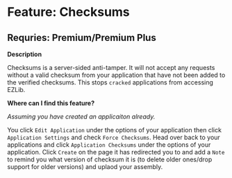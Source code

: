 # Feature: Checksums
## Requries: Premium/Premium Plus

**__Description__**

Checksums is a server-sided anti-tamper. It will not accept any requests without a valid checksum from your application that have not been added to the verified checksums. This stops `cracked` applications from accessing EZLib.

**__Where can I find this feature?__**

*Assuming you have created an applicaiton already.*

You click `Edit Application` under the options of your application then click `Application Settings` and check `Force Checksums`. Head over back to your applications and click `Application Checksums` under the options of your application. Click `Create` on the page it has redirected you to and add a `Note` to remind you what version of checksum it is (to delete older ones/drop support for older versions) and uplaod your assembly.